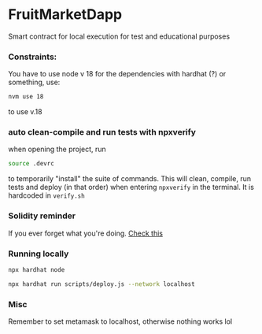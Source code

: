 # FruitMarketDapp
Smart contract for local execution for test and educational purposes


### Constraints:
You have to use node v 18 for the dependencies with hardhat (?) or something, use:
```sh
nvm use 18
```
to use v.18


### auto clean-compile and run tests with npxverify
when opening the project, run 
```sh
source .devrc
```
to temporarily "install" the suite of commands. This will clean, compile, run tests and deploy (in that order) when entering `npxverify` in the terminal. It is hardcoded in `verify.sh`


### Solidity reminder
If you ever forget what you're doing. [Check this](https://www.youtube.com/watch?v=kdvVwGrV7ec&t=82s)


### Running locally
```sh
npx hardhat node
```
```sh
npx hardhat run scripts/deploy.js --network localhost
```


### Misc
Remember to set metamask to localhost, otherwise nothing works lol